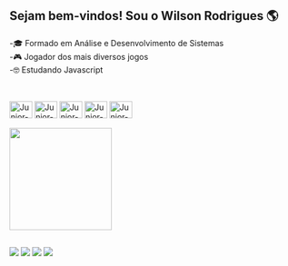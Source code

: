 ## Sejam bem-vindos! Sou o Wilson Rodrigues  🌎 


-🎓 Formado em Análise e Desenvolvimento de Sistemas </br>
-🎮 Jogador dos mais diversos jogos </br>
-🤓 Estudando Javascript

##

<div style="display: inline_block"><br>
  <img align="center" alt="Junior-Js" height="30" width="40" src="https://cdn.jsdelivr.net/gh/devicons/devicon/icons/javascript/javascript-original.svg"> 
  <img align="center" alt="Junior-Html" height="30" width="40" src="https://cdn.jsdelivr.net/gh/devicons/devicon/icons/html5/html5-original.svg">
  <img align="center" alt="Junior-Css" height="30" width="40" src="https://cdn.jsdelivr.net/gh/devicons/devicon/icons/css3/css3-original.svg">
  <img align="center" alt="Junior-Node" height="30" width="40" src="https://cdn.jsdelivr.net/gh/devicons/devicon/icons/nodejs/nodejs-original-wordmark.svg">
  <img align="center" alt="Junior-React" height="30" width="40" src="https://cdn.jsdelivr.net/gh/devicons/devicon/icons/react/react-original.svg">
</div> </br>
<div>
  <a href="https://github.com/wilsonrrodrigues">
  <img height="180em" src="https://github-readme-stats.vercel.app/api/top-langs/?username=wilsonrrodrigues&langs_count=8&theme=gruvbox"
</div>
    
##
    
<div>
  <a href="https://www.instagram.com/wilson.rrodrigues/" target="_blank"><img src="https://img.shields.io/badge/Instagram-E4405F?style=for-the-badge&logo=instagram&logoColor=white" target="_blank"></a>
  <a href="https://www.linkedin.com/in/wilson-rodrigues-2a569b122/" target="_blank"><img src="https://img.shields.io/badge/LinkedIn-0077B5?style=for-the-badge&logo=linkedin&logoColor=white" target="_blank"></a> 
  <a href="https://www.facebook.com/wilson.rodrigues25/" target="_blank"><img src="https://img.shields.io/badge/Facebook-1877F2?style=for-the-badge&logo=facebook&logoColor=white" target="_blank"></a>
  <a href="https://www.facebook.com/wilson.rodrigues25/" target="_blank"><img src="https://img.shields.io/badge/Facebook-1877F2?style=for-the-badge&logo=facebook&logoColor=white" target="_blank"></a>
</div>

